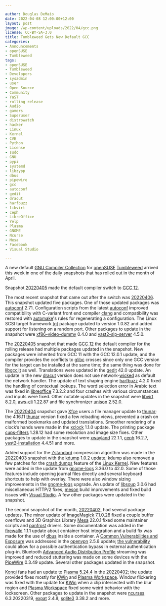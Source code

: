 ```yaml
---

author: Douglas DeMaio
date: 2022-04-08 12:00:00+12:00
layout: post
image: /wp-content/uploads/2022/04/gcc.png
license: CC-BY-SA-3.0
title: Tumbleweed Gets New Default GCC 
categories:
- Announcements
- openSUSE
- Tumbleweed
tags:
- openSUSE
- Tumbleweed
- Developers
- sysadmin
- user
- Open Source
- Community
- YaST
- rolling release
- Audio
- gamers
- Superuser
- distrowatch
- hacker
- Linux
- Kernel
- CVE
- Python
- License
- sudo
- GNU
- pypi
- systemd
- libzypp
- dbus
- pipewire
- gcc
- autoconf
- gedit
- dracut
- harfbuzz
- libvirt
- ceph
- LibreOffice
- Yelp
- Plasma
- GNOME
- Ncurse
- Mesa
- Facebook
- Visual Studio

---
```


A new default [GNU Compiler Collection](https://gcc.gnu.org/) for [openSUSE](https://get.opensuse.org/) [Tumbleweed](https://get.opensuse.org/tumbleweed/) arrived this week in one of the daily snapshots that has rolled out in the month of April. 

Snapshot [20220405](https://lists.opensuse.org/archives/list/factory@lists.opensuse.org/thread/EXZXDQHCQEIVLC2RSBDGLTKBW5THRN2Y/) made the default compiler switch to [GCC 12](https://gcc.gnu.org/).

The most recent snapshot that came out after the switch was [20220406](https://lists.opensuse.org/archives/list/factory@lists.opensuse.org/thread/JO5OD74UXQCEXCW6IBSOHXEDASYEQQHZ/). This snapshot updated five packages. One of those updated packages was [autoconf](https://www.gnu.org/software/autoconf/) 2.71. Configuration scripts from the latest [autoconf](https://www.gnu.org/software/autoconf/) improved compatibility with C-variant front end compiler [clang](https://clang.llvm.org/) and compatibility was restored with [automake](https://www.gnu.org/software/automake/)'s rules for regenerating a configuration. The Linux SCSI target framework [tgt](https://github.com/fujita/tgt) package updated to version 1.0.82 and added support for listening on a random port.  Other packages to update in the snapshot were [xf86-video-dummy](https://gitlab.freedesktop.org/xorg/driver/xf86-video-dummy) 0.4.0 and [yast2-slp-server](https://github.com/yast/yast-slp-server) 4.5.0.

The [20220405](https://lists.opensuse.org/archives/list/factory@lists.opensuse.org/thread/EXZXDQHCQEIVLC2RSBDGLTKBW5THRN2Y/) snapshot that made [GCC 12](https://gcc.gnu.org/) the default compiler for the rolling release had multiple packages updated in the snapshot. New packages were inherited from GCC 11 with the GCC 12.0.1 update, and the compiler provides the conflicts to [glibc](https://www.gnu.org/software/libc/) crosses since only one GCC version for the target can be installed at the same time; the same thing was done for [libgccjit](https://gcc.gnu.org/onlinedocs/jit/) as well. Translations were updated in the [gedit](https://wiki.gnome.org/Apps/Gedit) 42.0 update. An update in the new [dracut](https://dracut.wiki.kernel.org/index.php/Main_Page) version does not use network-[wicked](https://github.com/openSUSE/wicked) as default the network handler. The update of text shaping engine [harfbuzz](https://github.com/harfbuzz/harfbuzz) 4.2.0 fixed the handling of contextual lookups. The word selection error in Arabic text was fixed in [libreoffice](https://wiki.documentfoundation.org/Releases/7.3.2/RC2) 7.3.2.2 and four crashes with various circumstances and inputs were fixed. Other notable updates in the snapshot were [libvirt](https://libvirt.org)  8.2.0, [aws-cli](https://aws.amazon.com/cli/) 1.22.87 and file synchronizer [unison](https://www.cis.upenn.edu/~bcpierce/unison/) 2.52.0.
 
The [20220404](https://lists.opensuse.org/archives/list/factory@lists.opensuse.org/thread/N6CXYMVZP2ZCY65ERT2F3AZSPN46ZQHW/) snapshot gave [Xfce](https://www.xfce.org/) users a file manager update to [thunar](https://en.wikipedia.org/wiki/Thunar); the 4.16.11 [thunar](https://en.wikipedia.org/wiki/Thunar) version fixed a few reloading views, prevented a crash on malformed bookmarks and updated translations. Smoother rendering of a clock’s hands were made in the [xclock](https://www.x.org/archive/X11R6.8.1/doc/xclock.1.html) 1.1.0 update. The printing package [cups-filters](https://github.com/OpenPrinting/cups-filters) 1.28.12 had some resolution and image size fixes. Other packages to update in the snapshot were [xwayland](https://wayland.freedesktop.org/) 22.1.1, [ceph](https://ceph.io/) 16.2.7, [yast2-installation](https://github.com/yast/yast-installation) 4.4.51 and more.

Added support for the [Zstandard](https://github.com/facebook/zstd) compression algorithm was made in the [20220403](https://lists.opensuse.org/archives/list/factory@lists.opensuse.org/thread/ATW7Z3ET6DYTO6RF2SEQ7ZRSJUGTHM4E/) snapshot with the [kdump](https://www.kernel.org/doc/html/latest/admin-guide/kdump/kdump.html) 1.0.2 update; kdump also removed a few patches for the [crash dumps](https://en.wikipedia.org/wiki/Core_dump) feature of the [Linux Kernel](https://www.kernel.org/). New features were added in the update from [gnome-logs](https://gitlab.gnome.org/GNOME/gnome-logs) 3.36.0 to 42.0. Some of those features include opening journal files directly and several keyboard shortcuts to help with overlay. There were also window sizing improvements in the [gnome-logs](https://gitlab.gnome.org/GNOME/gnome-logs) upgrade. An update of [libsoup](https://gitlab.gnome.org/GNOME/libsoup.git)  3.0.6 had miscellaneous HTTP/2 fixes, [meson](https://github.com/mesonbuild/meson) build improvements and fixed build issues with [Visual Studio](https://visualstudio.microsoft.com/). A few other packages were updated in the snapshot.

The second snapshot of the month, [20220402](https://lists.opensuse.org/archives/list/factory@lists.opensuse.org/thread/VWR54ASN6Z5OGTSTP7SLSUTMURKCGZWR/), had several package updates. The minor update of [ImageMagick](https://imagemagick.org/index.php) 7.1.0.28 fixed a couple buffer overflows and 3D Graphics Library [Mesa](https://www.mesa3d.org/) 22.0.1 fixed some maintainer scripts and [panfrost](https://gitlab.freedesktop.org/panfrost) drivers. Some documentation was added in the [firewalld](https://firewalld.org/) 1.1.1 update about container host integration and a build fix was made for the use of [dbus](https://www.freedesktop.org/wiki/Software/dbus/) inside a container. A [Common Vulnerabilities and Exposure](https://en.wikipedia.org/wiki/Common_Vulnerabilities_and_Exposures) was addressed in the [openvpn](https://openvpn.net/) 2.5.6 update; [the vulnerability](https://www.suse.com/security/cve/CVE-2022-0547.html) could allow for a possible authentication bypass in external authentication plug-in. Bluetooth [Advanced Audio Distribution Profile](https://en.wikipedia.org/wiki/List_of_Bluetooth_profiles) streaming was improved and reduced stuttering was made on some devices with the [PipeWire](https://pipewire.org/) 0.3.49 update. Several other packages updated in the snapshot.

[Konqi](https://kde.org) fans had an update to [Plasma 5.24.4](https://kde.org/announcements/plasma/5/5.24.4/) in the [20220402](https://lists.opensuse.org/archives/list/factory@lists.opensuse.org/thread/HURJOQY4MI6RPAUKMUGGHE373SIVPJTD/); the update provided fixes mostly for [KWin](https://invent.kde.org/plasma/kwin) and [Plasma Workspace](https://invent.kde.org/plasma/plasma-workspace). Window flickering was fixed with the update for [KWin](https://invent.kde.org/plasma/kwin) when a clip intersected with the blur region and [Plasma Workspace](https://invent.kde.org/plasma/plasma-workspace) fixed some weird behavior with the lockscreen. Other packages to update in the snapshot were [ncurses](https://en.wikipedia.org/wiki/Ncurses) 6.3.20220319, [expat](https://libexpat.github.io/) 2.4.8, [sqlite3](https://www.sqlite.org/index.html) 3.38.2 and more.

<meta name="openSUSE, Tumbleweed, Developers, sysadmin, user, Open Source, rolling release, gamers, superuser, distrowatch, hacker, Linux, Kernel, gnome, kde, xfce, dbus, facebook, pipewire, gcc, autoconf, gedit, dracut, harfbuzz, ceph, Libre Office, Visual Studio" content="HTML,CSS,XML,JavaScript">
